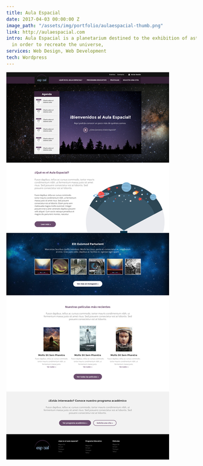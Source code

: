 ```yaml
---
title: Aula Espacial
date: 2017-04-03 00:00:00 Z
image_path: "/assets/img/portfolio/aulaespacial-thumb.png"
link: http://aulaespacial.com
intro: Aula Espacial is a planetarium destined to the exhibition of astronomical spectacles
  in order to recreate the universe,
services: Web Design, Web Development
tech: Wordpress
---
```


![alt text](/assets/img/portfolio/aulaespacial-full.png "Aula Espacial")
